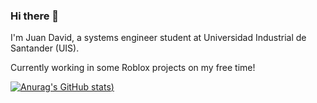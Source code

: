 ### Hi there 👋

I'm Juan David, a systems engineer student at Universidad Industrial de Santander (UIS).

Currently working in some Roblox projects on my free time!

[![Anurag's GitHub stats](https://github-readme-stats.vercel.app/api?username=UntetheredJ&show_icons=true&theme=radical))](https://github.com/UntetheredJ/github-readme-stats)

<!--
**UntetheredJ/UntetheredJ** is a ✨ _special_ ✨ repository because its `README.md` (this file) appears on your GitHub profile.

Here are some ideas to get you started:

- 🔭 I’m currently working on ...
- 🌱 I’m currently learning ...
- 👯 I’m looking to collaborate on ...
- 🤔 I’m looking for help with ...
- 💬 Ask me about ...
- 📫 How to reach me: ...
- 😄 Pronouns: ...
- ⚡ Fun fact: ...
-->
